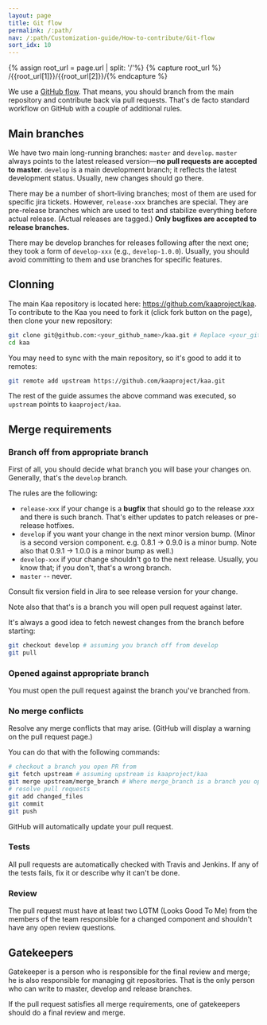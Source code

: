 ```yaml
---
layout: page
title: Git flow
permalink: /:path/
nav: /:path/Customization-guide/How-to-contribute/Git-flow
sort_idx: 10
---
```


{% assign root_url = page.url | split: '/'%}
{% capture root_url  %} /{{root_url[1]}}/{{root_url[2]}}/{% endcapture %}

We use a [GitHub flow](https://guides.github.com/introduction/flow/). That means, you should branch from the main repository and contribute back via pull requests. That's de facto standard workflow on GitHub with a couple of additional rules.

## Main branches

We have two main long-running branches: `master` and `develop`. `master` always points to the latest released version—**no pull requests are accepted to master**. `develop` is a main development branch; it reflects the latest development status. Usually, new changes should go there.

There may be a number of short-living branches; most of them are used for specific jira tickets. However, `release-xxx` branches are special. They are pre-release branches which are used to test and stabilize everything before actual release. (Actual releases are tagged.) **Only bugfixes are accepted to release branches.**

There may be develop branches for releases following after the next one; they took a form of `develop-xxx` (e.g., `develop-1.0.0`). Usually, you should avoid committing to them and use branches for specific features.

## Clonning

The main Kaa repository is located here: <https://github.com/kaaproject/kaa>. To contribute to the Kaa you need to fork it (click fork button on the page), then clone your new repository:

```sh
git clone git@github.com:<your_github_name>/kaa.git # Replace <your_github_name> with your github name.
cd kaa
```

You may need to sync with the main repository, so it's good to add it to remotes:

```sh
git remote add upstream https://github.com/kaaproject/kaa.git
```

The rest of the guide assumes the above command was executed, so `upstream` points to `kaaproject/kaa`.

## Merge requirements

### Branch off from appropriate branch

First of all, you should decide what branch you will base your changes on. Generally, that's the `develop` branch.

The rules are the following:

- `release-xxx` if your change is a **bugfix** that should go to the release *xxx* and there is such branch. That's either updates to patch releases or pre-release hotfixes.
- `develop` if you want your change in the next minor version bump. (Minor is a second version component. e.g. 0.8.1 -> 0.9.0 is a minor bump. Note also that 0.9.1 -> 1.0.0 is a minor bump as well.)
- `develop-xxx` if your change shouldn't go to the next release. Usually, you know that; if you don't, that's a wrong branch.
- `master` -- never.

Consult fix version field in Jira to see release version for your change.

Note also that that's is a branch you will open pull request against later.

It's always a good idea to fetch newest changes from the branch before starting:

```sh
git checkout develop # assuming you branch off from develop
git pull
```

### Opened against appropriate branch

You must open the pull request against the branch you've branched from.

### No merge conflicts

Resolve any merge conflicts that may arise. (GitHub will display a warning on the pull request page.)

You can do that with the following commands:

```sh
# checkout a branch you open PR from
git fetch upstream # assuming upstream is kaaproject/kaa
git merge upstream/merge_branch # Where merge_branch is a branch you open pull request against.
# resolve pull requests
git add changed_files
git commit
git push
```

GitHub will automatically update your pull request.

### Tests

All pull requests are automatically checked with Travis and Jenkins. If any of the tests fails, fix it or describe why it can't be done.

### Review

The pull request must have at least two LGTM (Looks Good To Me) from the members of the team responsible for a changed component and shouldn't have any open review questions.

## Gatekeepers

Gatekeeper is a person who is responsible for the final review and merge; he is also responsible for managing git repositories. That is the only person who can write to master, develop and release branches.

If the pull request satisfies all merge requirements, one of gatekeepers should do a final review and merge.
